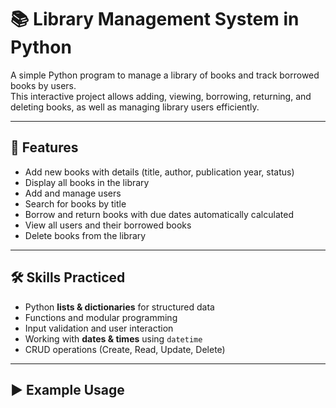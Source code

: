 # 📚 Library Management System in Python

A simple Python program to manage a library of books and track borrowed books by users.  
This interactive project allows adding, viewing, borrowing, returning, and deleting books, as well as managing library users efficiently.

---

## 🚀 Features
- Add new books with details (title, author, publication year, status)  
- Display all books in the library  
- Add and manage users  
- Search for books by title  
- Borrow and return books with due dates automatically calculated  
- View all users and their borrowed books  
- Delete books from the library  

---

## 🛠️ Skills Practiced
- Python **lists & dictionaries** for structured data  
- Functions and modular programming  
- Input validation and user interaction  
- Working with **dates & times** using `datetime`  
- CRUD operations (Create, Read, Update, Delete)  

---

## ▶️ Example Usage
